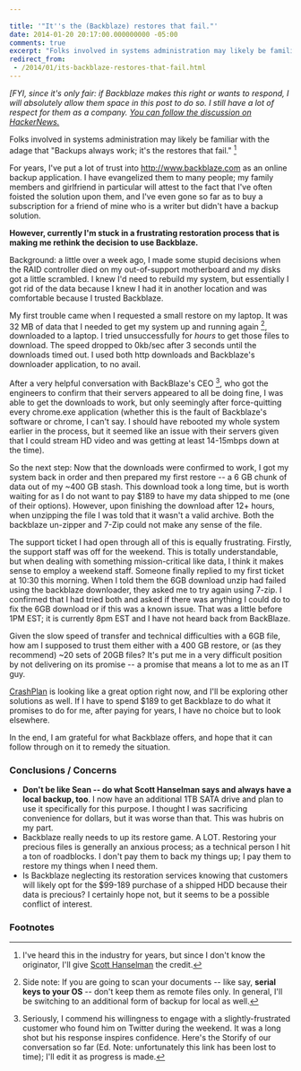 ```yaml
---
 
title: '"It''s the (Backblaze) restores that fail."'
date: 2014-01-20 20:17:00.000000000 -05:00
comments: true
excerpt: "Folks involved in systems administration may likely be familiar with the adage that 'Backups always work; it's the restores that fail.'"
redirect_from:
 - /2014/01/its-backblaze-restores-that-fail.html
---
```

*[FYI, since it's only fair: if Backblaze makes this right or wants to respond, I will absolutely allow them space in this post to do so. I still have a lot of respect for them as a company. [You can follow the discussion on HackerNews.][HN Link]*

Folks involved in systems administration may likely be familiar with the adage that "Backups always work; it's the restores that fail." [^1]

For years, I've put a lot of trust into <http://www.backblaze.com> as an online backup application. I have evangelized them to many people; my family members and girlfriend in particular will attest to the fact that I've often foisted the solution upon them, and I've even gone so far as to buy a subscription for a friend of mine who is a writer but didn't have a backup solution.

**However, currently I'm stuck in a frustrating restoration process that is making me rethink the decision to use Backblaze.**

Background: a little over a week ago, I made some stupid decisions when the RAID controller died on my out-of-support motherboard and my disks got a little scrambled. I knew I'd need to rebuild my system, but essentially I got rid of the data because I knew I had it in another location and was comfortable because I trusted Backblaze.

My first trouble came when I requested a small restore on my laptop. It was 32 MB of data that I needed to get my system up and running again [^2], downloaded to a laptop. I tried unsuccessfully for *hours* to get those files to download. The speed dropped to 0kb/sec after 3 seconds until the downloads timed out. I used both http downloads and Backblaze's downloader application, to no avail.

After a very helpful conversation with BackBlaze's CEO [^3], who got the engineers to confirm that their servers appeared to all be doing fine, I was able to get the downloads to work, but only seemingly after force-quitting every chrome.exe application (whether this is the fault of Backblaze's software or chrome, I can't say. I should have rebooted my whole system earlier in the process, but it seemed like an issue with their servers given that I could stream HD video and was getting at least 14-15mbps down at the time).

So the next step: Now that the downloads were confirmed to work, I got my system back in order and then prepared my first restore -- a 6 GB chunk of data out of my ~400 GB stash. This download took a long time, but is worth waiting for as I do not want to pay $189 to have my data shipped to me (one of their options). However, upon finishing the download after 12+ hours, when unzipping the file I was told that it wasn't a valid archive. Both the backblaze un-zipper and 7-Zip could not make any sense of the file.

The support ticket I had open through all of this is equally frustrating. Firstly, the support staff was off for the weekend. This is totally understandable, but when dealing with something mission-critical like data, I think it makes sense to employ a weekend staff. Someone finally replied to my first ticket at 10:30 this morning. When I told them the 6GB download unzip had failed using the backblaze downloader, they asked me to try again using 7-zip. I confirmed that I had tried both and asked if there was anything I could do to fix the 6GB download or if this was a known issue. That was a little before 1PM EST; it is currently 8pm EST and I have not heard back from BackBlaze.

Given the slow speed of transfer and technical difficulties with a 6GB file, how am I supposed to trust them either with a 400 GB restore, or (as they recommend) ~20 sets of 20GB files? It's put me in a very difficult position by not delivering on its promise -- a promise that means a lot to me as an IT guy.

[CrashPlan] is looking like a great option right now, and I'll be exploring other solutions as well. If I have to spend $189 to get Backblaze to do what it promises to do for me, after paying for years, I have no choice but to look elsewhere.

In the end, I am grateful for what Backblaze offers, and hope that it can follow through on it to remedy the situation.

### Conclusions / Concerns

* **Don't be like Sean -- do what Scott Hanselman says and always have a local backup, too**. I now have an additional 1TB SATA drive and plan to use it specifically for this purpose. I thought I was sacrificing convenience for dollars, but it was worse than that. This was hubris on my part.
* Backblaze really needs to up its restore game. A LOT. Restoring your precious files is generally an anxious process; as a technical person I hit a ton of roadblocks. I don't pay them to back my things up; I pay them to restore my things when I need them.
* Is Backblaze neglecting its restoration services knowing that customers will likely opt for the $99-189 purchase of a shipped HDD because their data is precious? I certainly hope not, but it seems to be a possible conflict of interest.

### Footnotes

[^1]: I've heard this in the industry for years, but since I don't know the originator, I'll give [Scott Hanselman](https://www.hanselman.com/blog/TheComputerBackupRuleOfThree.aspx) the credit.

[^2]: Side note: If you are going to scan your documents -- like say, **serial keys to your OS** -- don't keep them as remote files only. In general, I'll be switching to an additional form of backup for local as well.

[^3]: Seriously, I commend his willingness to engage with a slightly-frustrated customer who found him on Twitter during the weekend. It was a long shot but his response inspires confidence. Here's the Storify of our conversation so far (Ed. Note: unfortunately this link has been lost to time); I'll edit it as progress is made.

[HN Link]: https://news.ycombinator.com/item?id=7093016
[CrashPlan]: https://www.crashplan.com/en-us/
